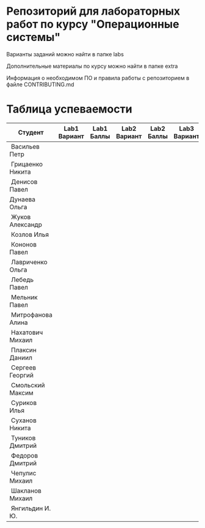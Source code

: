 # Репозиторий для лабораторных работ по курсу "Операционные системы"

Варианты заданий можно найти в папке labs

Дополнительные материалы по курсу можно найти в папке extra

Информация о необходимом ПО и правила работы с репозиторием в файле CONTRIBUTING.md

# Таблица успеваемости
| Студент | Lab1 Вариант | Lab1 Баллы | Lab2 Вариант | Lab2 Баллы| Lab3 Вариант | Lab3 Баллы | Сумма |
| --- | --- | --- | --- | --- | --- | --- | --- |
| Васильев Петр ||||||
| Грицаенко Никита ||||||
| Денисов Павел ||||||
| Дунаева Ольга ||||||
| Жуков Александр ||||||
| Козлов Илья ||||||
| Кононов Павел ||||||
| Лавриченко Ольга ||||||
| Лебедь Павел ||||||
| Мельник Павел ||||||
| Митрофанова Алина ||||||
| Нахатович Михаил ||||||
| Плаксин Даниил ||||||
| Сергеев Георгий ||||||
| Смольский Максим ||||||
| Суриков Илья ||||||
| Суханов Никита ||||||
| Туников Дмитрий ||||||
| Федоров Дмитрий ||||||
| Чепулис Михаил ||||||
| Шакланов Михаил ||||||
| Янгильдин И. Ю. ||||||